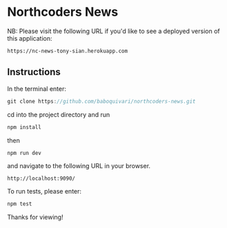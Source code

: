 # Northcoders News

NB: Please visit the following URL if you'd like to see a deployed version of this application:

```
https://nc-news-tony-sian.herokuapp.com
```

## Instructions

In the terminal enter:

```javascript
git clone https://github.com/baboquivari/northcoders-news.git
```

cd into the project directory and run

```javascript
npm install
```

then

```javascript
npm run dev
```

and navigate to the following URL in your browser.

```javscript
http://localhost:9090/
```

To run tests, please enter:

```javascript
npm test
```

Thanks for viewing!

